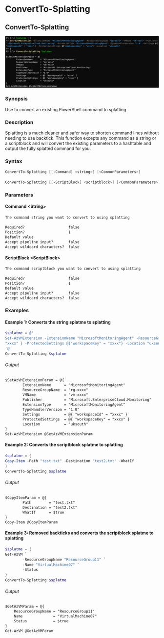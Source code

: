 ﻿# ConvertTo-Splatting

<a name="ConvertTo-Splatting"></a>
## ConvertTo-Splatting

![ConvertTo-Splatting01](media/ConvertTo-Splatting01.png)

### Synopsis
Use to convert an existing PowerShell command to splatting
### Description
Splatting is a much cleaner and safer way to shorten command lines without needing to use backtick.
This function excepts any command as a string or a scriptblock and will convert the existing parameters
to a hashtable and output the fully splatted command for you.

### Syntax
```powershell
ConvertTo-Splatting [[-Command] <string>] [<CommonParameters>]

ConvertTo-Splatting [[-ScriptBlock] <scriptblock>] [<CommonParameters>]
```
### Parameters
#### Command &lt;String&gt;
    The command string you want to convert to using splatting
    
    Required?                    false
    Position?                    1
    Default value                
    Accept pipeline input?       false
    Accept wildcard characters?  false
#### ScriptBlock &lt;ScriptBlock&gt;
    The command scriptblock you want to convert to using splatting
    
    Required?                    false
    Position?                    1
    Default value                
    Accept pipeline input?       false
    Accept wildcard characters?  false
### Examples
#### Example 1: Converts the string splatme to splatting
```powershell
$splatme = @'
Set-AzVMExtension -ExtensionName "MicrosoftMonitoringAgent" -ResourceGroupName "rg-xxxx" -VMName "vm-xxxx" -Publisher "Microsoft.EnterpriseCloud.Monitoring" -ExtensionType "MicrosoftMonitoringAgent" -TypeHandlerVersion "1.0" -Settings @{"workspaceId" = 
"xxxx" } -ProtectedSettings @{"workspaceKey" = "xxxx"} -Location "uksouth"
'@
ConvertTo-Splatting $splatme
```
###### Output
```
$SetAzVMExtensionParam = @{
        ExtensionName      = "MicrosoftMonitoringAgent"
        ResourceGroupName  = "rg-xxxx"
        VMName             = "vm-xxxx"
        Publisher          = "Microsoft.EnterpriseCloud.Monitoring"
        ExtensionType      = "MicrosoftMonitoringAgent"
        TypeHandlerVersion = "1.0"
        Settings           = @{ "workspaceId" = "xxxx" }
        ProtectedSettings  = @{ "workspaceKey" = "xxxx" }
        Location           = "uksouth"
}
Set-AzVMExtension @SetAzVMExtensionParam
```
#### Example 2: Converts the scriptblock splatme to splatting
```powershell
$splatme = {
Copy-Item -Path "test.txt" -Destination "test2.txt" -WhatIf
}
ConvertTo-Splatting $splatme
```
###### Output
```
$CopyItemParam = @{
        Path        = "test.txt"
        Destination = "test2.txt"
        WhatIf      = $true
}
Copy-Item @CopyItemParam
```
#### Example 3: Removed backticks and converts the scriptblock splatme to splatting
```powershell
$splatme = {
Get-AzVM `
        -ResourceGroupName "ResourceGroup11" `
        -Name "VirtualMachine07" `
        -Status
}
ConvertTo-Splatting $splatme
```
###### Output
```
$GetAzVMParam = @{
    ResourceGroupName = "ResourceGroup11"
    Name              = "VirtualMachine07"
    Status            = $true
}
Get-AzVM @GetAzVMParam
```
